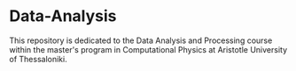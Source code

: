 # Data-Analysis
This repository is dedicated to the Data Analysis and Processing course within the master's program in Computational Physics at Aristotle University of Thessaloniki.
